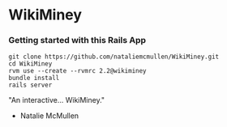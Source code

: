 # WikiMiney

### Getting started with this Rails App

```
git clone https://github.com/nataliemcmullen/WikiMiney.git
cd WikiMiney
rvm use --create --rvmrc 2.2@wikiminey
bundle install
rails server
```


"An interactive... WikiMiney."
- Natalie McMullen
